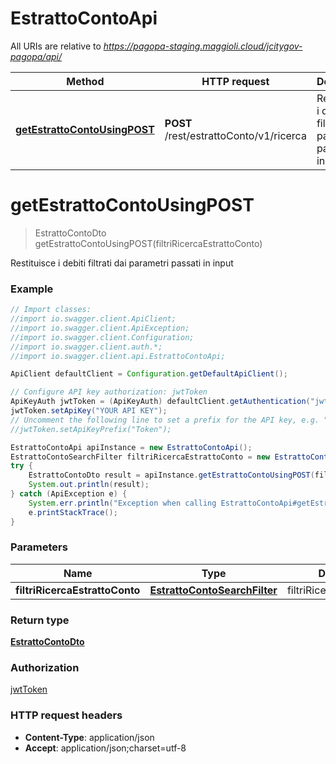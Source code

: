# EstrattoContoApi

All URIs are relative to *https://pagopa-staging.maggioli.cloud/jcitygov-pagopa/api/*

Method | HTTP request | Description
------------- | ------------- | -------------
[**getEstrattoContoUsingPOST**](EstrattoContoApi.md#getEstrattoContoUsingPOST) | **POST** /rest/estrattoConto/v1/ricerca | Restituisce i debiti filtrati dai parametri passati in input


<a name="getEstrattoContoUsingPOST"></a>
# **getEstrattoContoUsingPOST**
> EstrattoContoDto getEstrattoContoUsingPOST(filtriRicercaEstrattoConto)

Restituisce i debiti filtrati dai parametri passati in input

### Example
```java
// Import classes:
//import io.swagger.client.ApiClient;
//import io.swagger.client.ApiException;
//import io.swagger.client.Configuration;
//import io.swagger.client.auth.*;
//import io.swagger.client.api.EstrattoContoApi;

ApiClient defaultClient = Configuration.getDefaultApiClient();

// Configure API key authorization: jwtToken
ApiKeyAuth jwtToken = (ApiKeyAuth) defaultClient.getAuthentication("jwtToken");
jwtToken.setApiKey("YOUR API KEY");
// Uncomment the following line to set a prefix for the API key, e.g. "Token" (defaults to null)
//jwtToken.setApiKeyPrefix("Token");

EstrattoContoApi apiInstance = new EstrattoContoApi();
EstrattoContoSearchFilter filtriRicercaEstrattoConto = new EstrattoContoSearchFilter(); // EstrattoContoSearchFilter | filtriRicercaEstrattoConto
try {
    EstrattoContoDto result = apiInstance.getEstrattoContoUsingPOST(filtriRicercaEstrattoConto);
    System.out.println(result);
} catch (ApiException e) {
    System.err.println("Exception when calling EstrattoContoApi#getEstrattoContoUsingPOST");
    e.printStackTrace();
}
```

### Parameters

Name | Type | Description  | Notes
------------- | ------------- | ------------- | -------------
 **filtriRicercaEstrattoConto** | [**EstrattoContoSearchFilter**](EstrattoContoSearchFilter.md)| filtriRicercaEstrattoConto |

### Return type

[**EstrattoContoDto**](EstrattoContoDto.md)

### Authorization

[jwtToken](../README.md#jwtToken)

### HTTP request headers

 - **Content-Type**: application/json
 - **Accept**: application/json;charset=utf-8

